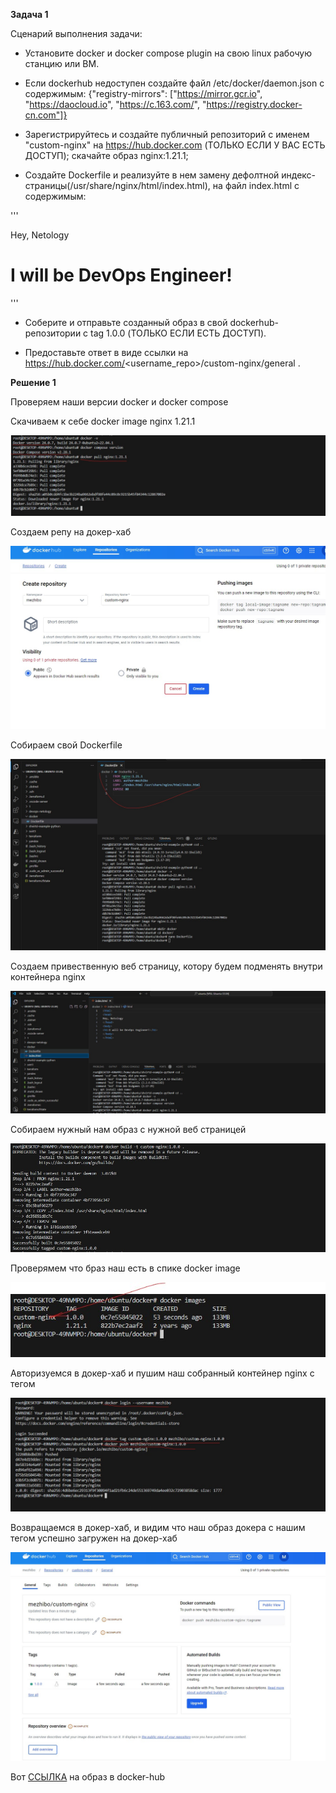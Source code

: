 **Задача 1**

Сценарий выполнения задачи:

- Установите docker и docker compose plugin на свою linux рабочую станцию или ВМ.

- Если dockerhub недоступен создайте файл /etc/docker/daemon.json с содержимым: {"registry-mirrors": ["https://mirror.gcr.io", "https://daocloud.io", "https://c.163.com/", "https://registry.docker-cn.com"]}

- Зарегистрируйтесь и создайте публичный репозиторий с именем "custom-nginx" на https://hub.docker.com (ТОЛЬКО ЕСЛИ У ВАС ЕСТЬ ДОСТУП);
скачайте образ nginx:1.21.1;

- Создайте Dockerfile и реализуйте в нем замену дефолтной индекс-страницы(/usr/share/nginx/html/index.html), на файл index.html с содержимым:

'''

<html>
<head>
Hey, Netology
</head>
<body>
<h1>I will be DevOps Engineer!</h1>
</body>
</html>

'''

- Соберите и отправьте созданный образ в свой dockerhub-репозитории c tag 1.0.0 (ТОЛЬКО ЕСЛИ ЕСТЬ ДОСТУП).

- Предоставьте ответ в виде ссылки на https://hub.docker.com/<username_repo>/custom-nginx/general .


**Решение 1**


Проверяем наши версии docker и docker compose

Скачиваем к себе docker image nginx 1.21.1

![alt text](https://github.com/mezhibo/docker-compose/blob/01d7e387556b270ba6c00a9fc823b4e908750d3f/IMG/1.jpg)


Создаем репу на докер-хаб


![alt text](https://github.com/mezhibo/docker-compose/blob/01d7e387556b270ba6c00a9fc823b4e908750d3f/IMG/2.jpg)


Собираем свой Dockerfile

![alt text](https://github.com/mezhibo/docker-compose/blob/01d7e387556b270ba6c00a9fc823b4e908750d3f/IMG/3.jpg)


Создаем привественную веб страницу, котору будем подменять внутри контейнера nginx


![alt text](https://github.com/mezhibo/docker-compose/blob/01d7e387556b270ba6c00a9fc823b4e908750d3f/IMG/4.jpg)


Собираем нужный нам образ с нужной веб страницей



![alt text](https://github.com/mezhibo/docker-compose/blob/01d7e387556b270ba6c00a9fc823b4e908750d3f/IMG/5.jpg)


Проверямем что браз наш есть в спике docker image


![alt text](https://github.com/mezhibo/docker-compose/blob/01d7e387556b270ba6c00a9fc823b4e908750d3f/IMG/6.jpg)



Авторизуемся в докер-хаб и пушим наш собранный контейнер nginx с тегом

![alt text](https://github.com/mezhibo/docker-compose/blob/01d7e387556b270ba6c00a9fc823b4e908750d3f/IMG/7.jpg)


Возвращаемся в докер-хаб, и видим что наш образ докера с нашим тегом успешно загружен на докер-хаб

![alt text](https://github.com/mezhibo/docker-compose/blob/01d7e387556b270ba6c00a9fc823b4e908750d3f/IMG/8.jpg)


Вот [ССЫЛКА](https://hub.docker.com/r/mezhibo/custom-nginx) на образ в docker-hub








